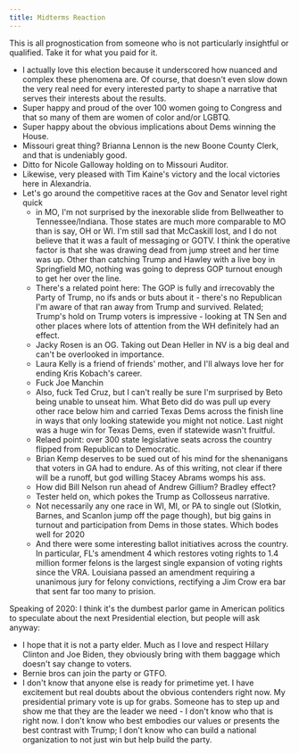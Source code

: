 ```yaml
---
title: Midterms Reaction
---
```


This is all prognostication from someone who is not particularly insightful or qualified. Take it for what you paid for it. 

* I actually love this election because it underscored how nuanced and complex these phenomena are. Of course, that doesn't even slow down the very real need for every interested party to shape a narrative that serves their interests about the results. 
* Super happy and proud of the over 100 women going to Congress and that so many of them are women of color and/or LGBTQ. 
* Super happy about the obvious implications about Dems winning the House. 
* Missouri great thing? Brianna Lennon is the new Boone County Clerk, and that is undeniably good. 
* Ditto for Nicole Galloway holding on to Missouri Auditor. 
* Likewise, very pleased with Tim Kaine's victory and the local victories here in Alexandria. 
* Let's go around the competitive races at the Gov and Senator level right quick
	* in MO, I'm not surprised by the inexorable slide from Bellweather to Tennessee/Indiana. Those states are much more comparable to MO than is say, OH or WI. I'm still sad that McCaskill lost, and I do not believe that it was a fault of messaging or GOTV. I think the operative factor is that she was drawing dead from jump street and her time was up. Other than catching Trump and Hawley with a live boy in Springfield MO, nothing was going to depress GOP turnout enough to get her over the line. 
	* There's a related point here: The GOP is fully and irrecovably the Party of Trump, no ifs ands or buts about it - there's no Republican I'm aware of that ran away from Trump and survived. Related; Trump's hold on Trump voters is impressive - looking at TN Sen and other places where lots of attention from the WH definitely had an effect.  
	* Jacky Rosen is an OG. Taking out Dean Heller in NV is a big deal and can't be overlooked in importance.
	* Laura Kelly is a friend of friends' mother, and I'll always love her for ending Kris Kobach's career. 
	* Fuck Joe Manchin
	* Also, fuck Ted Cruz, but I can't really be sure I'm surprised by Beto being unable to unseat him. What Beto did do was pull up every other race below him and carried Texas Dems across the finish line in ways that only looking statewide you might not notice. Last night was a huge win for Texas Dems, even if statewide wasn't fruitful. 
	* Relaed point: over 300 state legislative seats across the country flipped from Republican to Democratic. 
	* Brian Kemp deserves to be sued out of his mind for the shenanigans that voters in GA had to endure. As of this writing, not clear if there will be a runoff, but god willing Stacey Abrams womps his ass. 
	* How did Bill Nelson run ahead of Andrew Gillium? Bradley effect? 
	* Tester held on, which pokes the Trump as Collosseus narrative.  
	* Not necessarily any one race in WI, MI, or PA to single out (Slotkin, Barnes, and Scanlon jump off the page though), but big gains in turnout and participation from Dems in those states. Which bodes well for 2020
	* And there were some interesting ballot initiatives across the country. In particular, FL's amendment 4 which restores voting rights to 1.4 million former felons is the largest single expansion of voting rights since the VRA. Louisiana passed an amendment requiring a unanimous jury for felony convictions, rectifying a Jim Crow era bar that sent far too many to prision. 

Speaking of 2020: I think it's the dumbest parlor game in American politics to speculate about the next Presidential election, but people will ask anyway:
* I hope that it is not a party elder. Much as I love and respect Hillary Clinton and Joe Biden, they obviously bring with them baggage which doesn't say change to voters. 
* Bernie bros can join the party or GTFO. 
* I don't know that anyone else is ready for primetime yet. I have excitement but real doubts about the obvious contenders right now. My presidential primary vote is up for grabs. Someone has to step up and show me that they are the leader we need - I don't know who that is right now. I don't know who best embodies our values or presents the best contrast with Trump; I don't know who can build a national organization to not just win but help build the party.